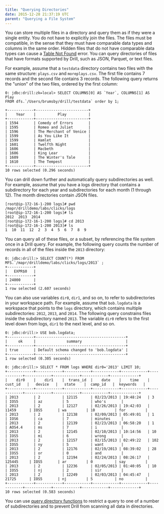 ```yaml
---
title: "Querying Directories"
date: 2015-12-28 21:37:19 UTC
parent: "Querying a File System"
---
```

You can store multiple files in a directory and query them as if they were a
single entity. You do not have to explicitly join the files. The files must be
compatible, in the sense that they must have comparable data types and columns
in the same order. Hidden files that do not have comparable data types can cause a [Table Not Found]({{site.baseurl}}/docs/troubleshooting/#table-not-found) error. You can query directories of files that have formats supported by Drill, such as JSON, Parquet, or text files. 

For example, assume that a `testdata` directory contains two files with the
same structure: `plays.csv` and `moreplays.csv`. The first file contains 7
records and the second file contains 3 records. The following query returns
the "union" of the two files, ordered by the first column:

    0: jdbc:drill:zk=local> SELECT COLUMNS[0] AS `Year`, COLUMNS[1] AS Play 
    FROM dfs.`/Users/brumsby/drill/testdata` order by 1;
 
    +------------+------------------------+
    |    Year    |          Play          |
    +------------+------------------------+
    | 1594       | Comedy of Errors       |
    | 1595       | Romeo and Juliet       |
    | 1596       | The Merchant of Venice |
    | 1599       | As You Like It         |
    | 1599       | Hamlet                 |
    | 1601       | Twelfth Night          |
    | 1606       | Macbeth                |
    | 1606       | King Lear              |
    | 1609       | The Winter's Tale      |
    | 1610       | The Tempest            |
    +------------+------------------------+
    10 rows selected (0.296 seconds)

You can drill down further and automatically query subdirectories as well. For
example, assume that you have a logs directory that contains a subdirectory
for each year and subdirectories for each month (1 through 12). The month
directories contain JSON files.

    [root@ip-172-16-1-200 logs]# pwd
    /mapr/drilldemo/labs/clicks/logs
    [root@ip-172-16-1-200 logs]# ls
    2012  2013  2014
    [root@ip-172-16-1-200 logs]# cd 2013
    [root@ip-172-16-1-200 2013]# ls
    1  10  11  12  2  3  4  5  6  7  8  9

You can query all of these files, or a subset, by referencing the file system
once in a Drill query. For example, the following query counts the number of
records in all of the files inside the `2013` directory:

    0: jdbc:drill:> SELECT COUNT(*) FROM MFS.`/mapr/drilldemo/labs/clicks/logs/2013` ;
    +------------+
    |   EXPR$0   |
    +------------+
    | 24000      |
    +------------+
    1 row selected (2.607 seconds)

You can also use variables `dir0`, `dir1`, and so on, to refer to
subdirectories in your workspace path. For example, assume that `bob.logdata`
is a workspace that points to the `logs` directory, which contains multiple
subdirectories: `2012`, `2013`, and `2014`. The following query constrains
files inside the subdirectory named `2013`. The variable `dir0` refers to the
first level down from logs, `dir1` to the next level, and so on.

    0: jdbc:drill:> USE bob.logdata;
    +------------+-----------------------------------------+
    |     ok     |              summary                    |
    +------------+-----------------------------------------+
    | true       | Default schema changed to 'bob.logdata' |
    +------------+-----------------------------------------+
    1 row selected (0.305 seconds)
 
    0: jdbc:drill:> SELECT * FROM logs WHERE dir0='2013' LIMIT 10;
    +------------+------------+------------+------------+------------+------------+------------+------------+------------+-------------+
    |    dir0    |    dir1    |  trans_id  |    date    |    time    |  cust_id   |   device   |   state    |  camp_id   |  keywords   |
    +------------+------------+------------+------------+------------+------------+------------+------------+------------+-------------+
    | 2013       | 2          | 12115      | 02/23/2013 | 19:48:24   | 3          | IOS5       | az         | 5          | who's       |
    | 2013       | 2          | 12127      | 02/26/2013 | 19:42:03   | 11459      | IOS5       | wa         | 10         | for         |
    | 2013       | 2          | 12138      | 02/09/2013 | 05:49:01   | 1          | IOS6       | ca         | 7          | minutes     |
    | 2013       | 2          | 12139      | 02/23/2013 | 06:58:20   | 1          | AOS4.4     | ms         | 7          | i           |
    | 2013       | 2          | 12145      | 02/10/2013 | 10:14:56   | 10         | IOS5       | mi         | 6          | wrong       |
    | 2013       | 2          | 12157      | 02/15/2013 | 02:49:22   | 102        | IOS5       | ny         | 5          | want        |
    | 2013       | 2          | 12176      | 02/19/2013 | 08:39:02   | 28         | IOS5       | or         | 0          | and         |
    | 2013       | 2          | 12194      | 02/24/2013 | 08:26:17   | 125445     | IOS5       | ar         | 0          | say         |
    | 2013       | 2          | 12236      | 02/05/2013 | 01:40:05   | 10         | IOS5       | nj         | 2          | sir         |
    | 2013       | 2          | 12249      | 02/03/2013 | 04:45:47   | 21725      | IOS5       | nj         | 5          | no          |
    +------------+------------+------------+------------+------------+------------+------------+------------+------------+-------------+
    10 rows selected (0.583 seconds)

You can use [query directory functions]({{site.baseurl}}/docs/query-directory-functions/) to restrict a query to one of a number of subdirectories and to prevent Drill from scanning all data in directories.

